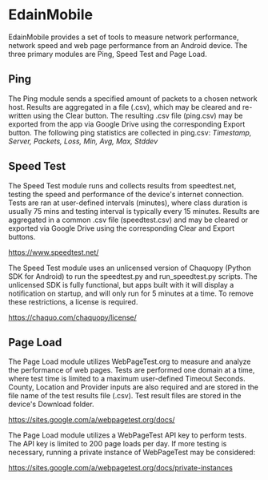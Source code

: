 # EdainMobile

EdainMobile provides a set of tools to measure network performance, network speed and web page performance from an Android device. The three primary modules are Ping, Speed Test and Page Load.

## Ping

The Ping module sends a specified amount of packets to a chosen network host. Results are aggregated in a file (.csv), which may be cleared and re-written using the Clear button. The resulting .csv file (ping.csv) may be exported from the app via Google Drive using the corresponding Export button. The following ping statistics are collected in ping.csv: *Timestamp, Server, Packets, Loss, Min, Avg, Max, Stddev*

## Speed Test

The Speed Test module runs and collects results from speedtest.net, testing the speed and performance of the device's internet connection. Tests are ran at user-defined intervals (minutes), where class duration is usually 75 mins and testing interval is
typically every 15 minutes. Results are aggregated in a common .csv file (speedtest.csv) and may be cleared or exported via Google Drive using the corresponding Clear and Export buttons.

https://www.speedtest.net/

The Speed Test module uses an unlicensed version of Chaquopy (Python SDK for Android) to run the speedtest.py and run_speedtest.py scripts. The unlicensed SDK is fully functional, but apps built with it will display a notification on startup, and will only run for 5 minutes at a time. To remove these restrictions, a license is required.

https://chaquo.com/chaquopy/license/

## Page Load

The Page Load module utilizes WebPageTest.org to measure and analyze the performance of web pages. Tests are performed one domain at a time, where test time is limited to a maximum user-defined Timeout Seconds. County, Location and Provider inputs are also required and are stored in the file name of the test results file (.csv). Test result files are stored in the device's Download folder.

https://sites.google.com/a/webpagetest.org/docs/

The Page Load module utilizes a WebPageTest API key to perform tests. The API key is limited to 200 page loads per day. If more testing is necessary, running a private instance of WebPageTest may be considered:

https://sites.google.com/a/webpagetest.org/docs/private-instances
